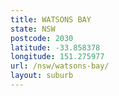 ```yaml
---
title: WATSONS BAY
state: NSW
postcode: 2030
latitude: -33.858378
longitude: 151.275977
url: /nsw/watsons-bay/
layout: suburb
---
```

